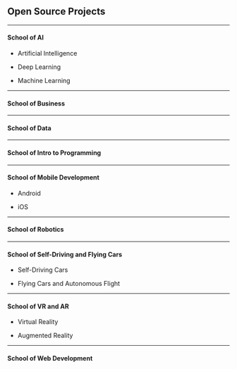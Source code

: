 Open Source Projects
----
-----

#### School of AI

- Artificial Intelligence

- Deep Learning

- Machine Learning

---------

#### School of Business

--------

#### School of Data

--------

#### School of Intro to Programming

----------

#### School of Mobile Development

- Android 

- iOS

---------

#### School of Robotics

---------

#### School of Self-Driving and Flying Cars

- Self-Driving Cars

- Flying Cars and Autonomous Flight

--------

#### School of VR and AR

- Virtual Reality

- Augmented Reality

--------

#### School of Web Development